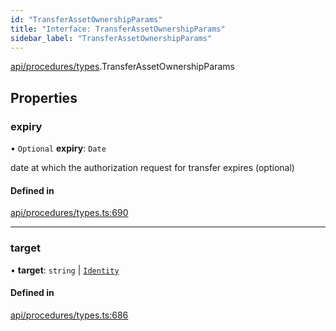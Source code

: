 ```yaml
---
id: "TransferAssetOwnershipParams"
title: "Interface: TransferAssetOwnershipParams"
sidebar_label: "TransferAssetOwnershipParams"
---
```


[api/procedures/types](../../../../../modules/API/Procedures/Types/Types.md).TransferAssetOwnershipParams

## Properties

### expiry

• `Optional` **expiry**: `Date`

date at which the authorization request for transfer expires (optional)

#### Defined in

[api/procedures/types.ts:690](https://github.com/PolymeshAssociation/polymesh-sdk/blob/2c78f6c34/src/api/procedures/types.ts#L690)

___

### target

• **target**: `string` \| [`Identity`](../../../../../classes/API/Entities/Identity/Identity.md)

#### Defined in

[api/procedures/types.ts:686](https://github.com/PolymeshAssociation/polymesh-sdk/blob/2c78f6c34/src/api/procedures/types.ts#L686)
